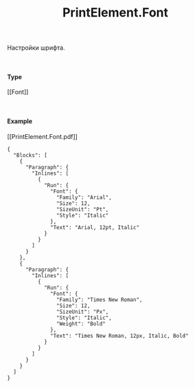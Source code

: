 ﻿---
layout: default
title: PrintElement.Font
position: 2
categories: 
tags: 
---

Настройки шрифта.

   

#### Type

[[Font]]

   

#### Example

[[PrintElement.Font.pdf]]  


```
{
  "Blocks": [
    {
      "Paragraph": {
        "Inlines": [
          {
            "Run": {
              "Font": {
                "Family": "Arial",
                "Size": 12,
                "SizeUnit": "Pt",
                "Style": "Italic"
              },
              "Text": "Arial, 12pt, Italic"
            }
          }
        ]
      }
    },
    {
      "Paragraph": {
        "Inlines": [
          {
            "Run": {
              "Font": {
                "Family": "Times New Roman",
                "Size": 12,
                "SizeUnit": "Px",
                "Style": "Italic",
                "Weight": "Bold"
              },
              "Text": "Times New Roman, 12px, Italic, Bold"
            }
          }
        ]
      }
    }
  ]
}
```

  


 

